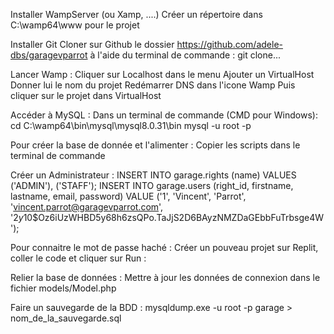 Installer WampServer (ou Xamp, ....)
Créer un répertoire dans C:\wamp64\www pour le projet

Installer Git
Cloner sur Github le dossier https://github.com/adele-dbs/garagevparrot à l'aide du terminal de commande : git clone...

Lancer Wamp : Cliquer sur Localhost dans le menu
Ajouter un VirtualHost
Donner lui le nom du projet
Redémarrer DNS dans l'icone Wamp
Puis cliquer sur le projet dans VirtualHost

Accéder à MySQL : 
Dans un terminal de commande (CMD pour Windows): 
cd C:\wamp64\bin\mysql\mysql8.0.31\bin
mysql -u root -p

Pour créer la base de donnée et l'alimenter : 
Copier les scripts dans le terminal de commande

Créer un Administrateur : 
INSERT INTO garage.rights (name) VALUES
('ADMIN'),
('STAFF');
INSERT INTO garage.users (right_id, firstname, lastname, email, password) VALUE
('1', 'Vincent', 'Parrot', 'vincent.parrot@garagevparrot.com', '$2y$10$Oz6iUzWHBD5y68h6zsQPo.TaJjS2D6BAyzNMZDaGEbbFuTrbsge4W');

Pour connaitre le mot de passe haché : 
Créer un pouveau projet sur Replit, coller le code et cliquer sur Run : 
<?php
$password = 'P&ssW&rd4';
$encrypted_password = password_hash($password, PASSWORD_BCRYPT);
echo $encrypted_password;
?>

Relier la base de données : 
Mettre à jour les données de connexion dans le fichier models/Model.php

Faire un sauvegarde de la BDD : 
mysqldump.exe -u root -p garage > nom_de_la_sauvegarde.sql




 


